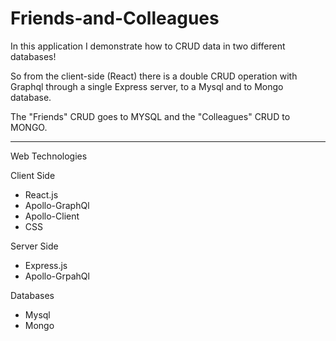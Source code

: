 # Friends-and-Colleagues

In this application I demonstrate how to CRUD data in two different databases!

So from the client-side (React) there is a double CRUD operation with Graphql through a single Express server, to a Mysql and to Mongo database. 

The "Friends" CRUD goes to MYSQL and the "Colleagues" CRUD to MONGO.

-----------------------------------

Web Technologies

Client Side
- React.js
- Apollo-GraphQl
- Apollo-Client
- CSS

Server Side
- Express.js
- Apollo-GrpahQl

Databases

- Mysql
- Mongo

